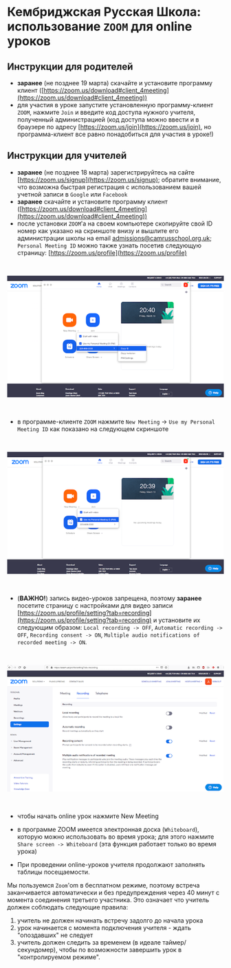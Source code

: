 # Кембриджская Русская Школа: использование `ZOOM` для online уроков

## Инструкции для родителей

* **заранее** (не позднее 19 марта) скачайте и установите программу клиент ([https://zoom.us/download#client_4meeting](https://zoom.us/download#client_4meeting))
* для участия в уроке запустите установленную программу-клиент `ZOOM`, нажмите `Join` и введите код доступа нужного учителя, полученный администрацией (код доступа можно ввести и в браузере по адресу [https://zoom.us/join](https://zoom.us/join), но программа-клиент все равно понадобиться для участия в уроке!)

## Инструкции для учителей

* **заранее** (не позднее 18 марта) зарегистрируйтесь на сайте [https://zoom.us/signup](https://zoom.us/signup); обратите внимание, что возможна быстрая регистрация с использованием вашей учетной записи в `Google` или `Facebook`
* **заранее** скачайте и установите программу клиент ([https://zoom.us/download#client_4meeting](https://zoom.us/download#client_4meeting))
* после установки `ZOOM`'a на своем компьютере скопируйте свой ID номер как указано на скриншоте внизу и вышлите его администрации школы на email admissions@camrusschool.org.uk; `Personal Meeting ID` можно также узнать посетив следующую страницу: [https://zoom.us/profile](https://zoom.us/profile)

&nbsp;

![alt text](figures/copy-ID.png)

&nbsp;

* в программе-клиенте `ZOOM` нажмите `New Meeting` -> `Use my Personal Meeting ID` как показано на следующем скриншоте

&nbsp;

![alt text](figures/use-my-personal-meeting-ID.png)

&nbsp;

* (**ВАЖНО!**) запись видео-уроков запрещена, поэтому  **заранее** посетите страницу с настройками для видео записи [https://zoom.us/profile/setting?tab=recording](https://zoom.us/profile/setting?tab=recording) и установите их следующим образом: `Local recording -> OFF`, `Automatic recording -> OFF`, `Recording consent -> ON`, `Multiple audio notifications of recorded meeting -> ON`. 

&nbsp;

![alt text](figures/recordings-settings.png)

&nbsp;

* чтобы начать online урок нажмите New Meeting 

* в программе ZOOM имеется электронная доска (`Whiteboard`), которую можно использовать во время урока; для этого нажмите `Share screen -> Whiteboard` (эта функция работает только во время урока)

* При проведении online-уроков учителя продолжают заполнять таблицы посещаемости.

Мы пользуемся `Zoom`'om в бесплатном режиме, поэтому встреча заканчивается автоматически и без предупреждения через 40 минут с момента соединения третьего участника. Это означает что учитель должен соблюдать следующие правила:
1. учитель не должен начинать встречу задолго до начала урока
2. урок начинается с момента подключения учителя - ждать "опоздавших" не следует
3. учитель должен следить за временем (в идеале таймер/секундомер), чтобы по возможности завершить урок в "контролируемом режиме".